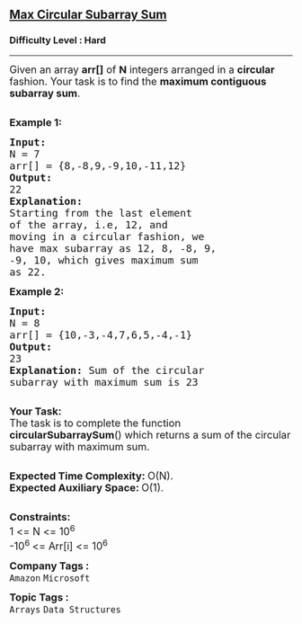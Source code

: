 <h2><a href="https://www.geeksforgeeks.org/problems/max-circular-subarray-sum-1587115620/1?page=1&difficulty=Hard&status=unsolved&sortBy=submissions">Max Circular Subarray Sum</a></h2><h3>Difficulty Level : Hard</h3><hr><div class="problems_problem_content__Xm_eO"><p><span style="font-size: 18px;">Given an array <strong>arr[]</strong> of <strong>N</strong> integers arranged in a <strong>circular</strong> fashion. Your task is to find&nbsp;the <strong>maximum contiguous subarray sum</strong>.</span></p>
<p><br><span style="font-size: 18px;"><strong>Example 1:</strong></span></p>
<pre><span style="font-size: 18px;"><strong>Input:
</strong>N = 7
arr[] = {8,-8,9,-9,10,-11,12}
<strong>Output:
</strong>22<strong>
Explanation:
</strong></span><span style="font-size: 18px;">Starting from the last element
of the array, i.e, 12, and 
moving in a circular fashion, we 
have max subarray as 12, 8, -8, 9, 
-9, 10, which gives maximum sum 
as 22.</span></pre>
<p><span style="font-size: 18px;"><strong>Example 2:</strong></span></p>
<pre><span style="font-size: 18px;"><strong>Input:
</strong>N = 8
arr[] = {10,-3,-4,7,6,5,-4,-1}
<strong>Output:
</strong>23<strong>
Explanation: </strong>Sum of the circular 
subarray with maximum sum is 23</span>
</pre>
<p><br><span style="font-size: 18px;"><strong>Your Task:</strong><br>The task is to complete the function <strong>circularSubarraySum</strong>() which returns a sum of the circular subarray with maximum sum.</span></p>
<p><br><span style="font-size: 18px;"><strong>Expected Time Complexity:&nbsp;</strong>O(N).<br><strong>Expected Auxiliary Space:&nbsp;</strong>O(1).</span></p>
<p><br><span style="font-size: 18px;"><strong>Constraints:</strong><br>1 &lt;= N &lt;= 10<sup>6</sup><br>-10<sup>6 </sup>&lt;= Arr[i] &lt;= 10<sup>6</sup></span></p></div><p><span style=font-size:18px><strong>Company Tags : </strong><br><code>Amazon</code>&nbsp;<code>Microsoft</code>&nbsp;<br><p><span style=font-size:18px><strong>Topic Tags : </strong><br><code>Arrays</code>&nbsp;<code>Data Structures</code>&nbsp;